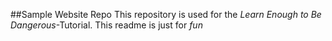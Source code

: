 ##Sample Website Repo
This repository is used for the _Learn Enough to Be Dangerous_-Tutorial. This readme is just for *fun*
